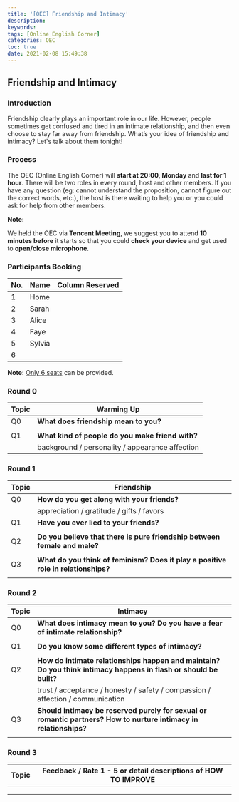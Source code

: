 ```yaml
---
title: '[OEC] Friendship and Intimacy'
description:
keywords:
tags: [Online English Corner]
categories: OEC
toc: true
date: 2021-02-08 15:49:38
---
```


## Friendship and Intimacy

### Introduction

Friendship clearly plays an important role in our life. However, people sometimes get confused and tired in an intimate relationship, and then even choose to stay far away from friendship. What’s your idea of friendship and intimacy? Let's talk about them tonight!<!--more-->

### Process

The OEC (Online English Corner) will **start at 20:00, Monday** and **last for 1 hour**. There will be two roles in every round, host and other members. If you have any question (eg: cannot understand the proposition, cannot figure out the correct words, etc.), the host is there waiting to help you or you could ask for help from other members.

**Note:**

We held the OEC via **Tencent Meeting**, we suggest you to attend **10 minutes before** it starts so that you could **check your device** and get used to **open/close microphone**.

### Participants Booking

| No.  | Name   | Column Reserved |
| ---- | ------ | --------------- |
| 1    | Home   |                 |
| 2    | Sarah  |                 |
| 3    | Alice  |                 |
| 4    | Faye   |                 |
| 5    | Sylvia |                 |
| 6    |        |                 |

**Note:** <u>Only 6 seats</u> can be provided.

### Round 0

| Topic | Warming Up                                       |
| ----- | ------------------------------------------------ |
| Q0    | **What does friendship mean to you?**            |
|       |                                                  |
| Q1    | **What kind of people do you make friend with?** |
|       | background / personality / appearance affection  |

### Round 1

| Topic | Friendship                                                   |
| ----- | ------------------------------------------------------------ |
| Q0    | **How do you get along with your friends?**                  |
|       | appreciation / gratitude / gifts / favors                    |
| Q1    | **Have you ever lied to your friends?**                      |
|       |                                                              |
| Q2    | **Do you believe that there is pure friendship between female and male?** |
|       |                                                              |
| Q3    | **What do you think of feminism? Does it play a positive role in relationships?** |
|       |                                                              |

### Round 2

| Topic | Intimacy                                                     |
| ----- | ------------------------------------------------------------ |
| Q0    | **What does intimacy mean to you? Do you have a fear of intimate relationship?** |
|       |                                                              |
| Q1    | **Do you know some different types of intimacy?**            |
|       |                                                              |
| Q2    | **How do intimate relationships happen and maintain? Do you think intimacy happens in flash or should be built?** |
|       | trust / acceptance / honesty / safety / compassion / affection / communication |
| Q3    | **Should intimacy be reserved purely for sexual or romantic partners? How to nurture intimacy in relationships?** |
|       |                                                              |

### Round 3

| Topic | Feedback / Rate 1 - 5 or detail descriptions of HOW TO IMPROVE |
| ----- | ------------------------------------------------------------ |
|       |                                                              |
|       |                                                              |
|       |                                                              |

